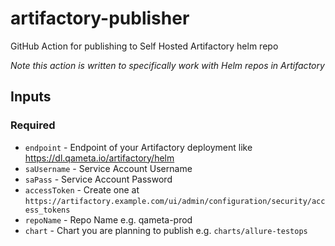 # artifactory-publisher

GitHub Action for publishing to Self Hosted Artifactory helm repo

_Note this action is written to specifically work with Helm repos in Artifactory_

## Inputs

### Required

- `endpoint` - Endpoint of your Artifactory deployment like  https://dl.qameta.io/artifactory/helm
- `saUsername` - Service Account Username
- `saPass` - Service Account Password
- `accessToken` - Create one at `https://artifactory.example.com/ui/admin/configuration/security/access_tokens`
- `repoName` - Repo Name e.g. qameta-prod
- `chart` - Chart you are planning to publish e.g. `charts/allure-testops`

